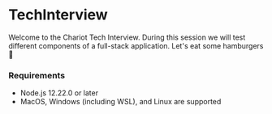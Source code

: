 # TechInterview

Welcome to the Chariot Tech Interview. During this session we will test different components of a full-stack application. Let's eat some hamburgers 🍔

### Requirements
- Node.js 12.22.0 or later
- MacOS, Windows (including WSL), and Linux are supported